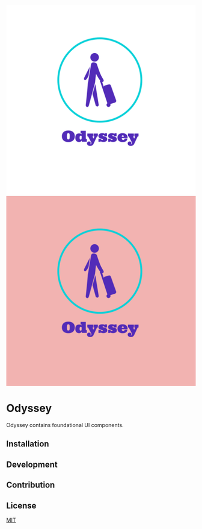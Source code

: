 ![odyssey-logo](./assets/logo_transparent.png#gh-dark-mode-only)
![odyssey-logo](./assets/logo_solid.png#gh-light-mode-only)

# Odyssey

Odyssey contains foundational UI components.

## Installation

## Development

## Contribution

## License

[MIT](./LICENSE)
